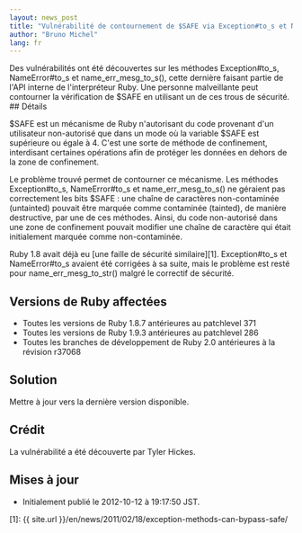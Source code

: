```yaml
---
layout: news_post
title: "Vulnérabilité de contournement de $SAFE via Exception#to_s et NameError#to_s (CVE-2012-4464, CVE-2012-4466)"
author: "Bruno Michel"
lang: fr
---
```


 Des vulnérabilités ont été découvertes sur les méthodes Exception#to\_s, NameError#to\_s et name\_err\_mesg\_to\_s(), cette dernière faisant partie de l\'API interne de l\'interpréteur Ruby. Une personne malveillante peut contourner la vérification de $SAFE en utilisant un de ces trous de sécurité. ## Détails

$SAFE est un mécanisme de Ruby n\'autorisant du code provenant d\'un
utilisateur non-autorisé que dans un mode où la variable $SAFE est
supérieure ou égale à 4. C\'est une sorte de méthode de confinement,
interdisant certaines opérations afin de protéger les données en dehors
de la zone de confinement.

Le problème trouvé permet de contourner ce mécanisme. Les méthodes
Exception#to\_s, NameError#to\_s et name\_err\_mesg\_to\_s() ne géraient
pas correctement les bits $SAFE : une chaîne de caractères
non-contaminée (untainted) pouvait être marquée comme contaminée
(tainted), de manière destructive, par une de ces méthodes. Ainsi, du
code non-autorisé dans une zone de confinement pouvait modifier une
chaîne de caractère qui était initialement marquée comme non-contaminée.

Ruby 1.8 avait déjà eu [une faille de sécurité similaire][1].
Exception#to\_s et NameError#to\_s avaient été corrigées à sa suite,
mais le problème est resté pour name\_err\_mesg\_to\_str() malgré le
correctif de sécurité.

## Versions de Ruby affectées

* Toutes les versions de Ruby 1.8.7 antérieures au patchlevel 371
* Toutes les versions de Ruby 1.9.3 antérieures au patchlevel 286
* Toutes les branches de développement de Ruby 2.0 antérieures à la
  révision r37068

## Solution

Mettre à jour vers la dernière version disponible.

## Crédit

La vulnérabilité a été découverte par Tyler Hickes.

## Mises à jour

* Initialement publié le 2012-10-12 à 19:17:50 JST.



[1]: {{ site.url }}/en/news/2011/02/18/exception-methods-can-bypass-safe/
